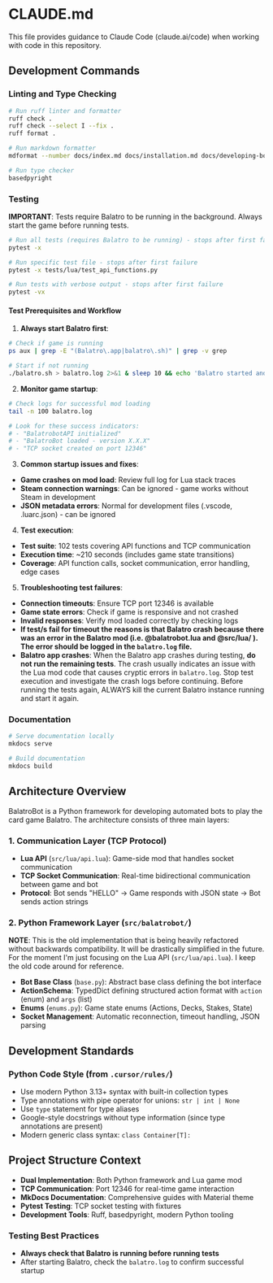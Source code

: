 # CLAUDE.md

This file provides guidance to Claude Code (claude.ai/code) when working with code in this repository.

## Development Commands

### Linting and Type Checking

```bash
# Run ruff linter and formatter
ruff check .
ruff check --select I --fix .
ruff format .

# Run markdown formatter
mdformat --number docs/index.md docs/installation.md docs/developing-bots.md docs/protocol-api.md docs/contributing.md README.md

# Run type checker
basedpyright
```

### Testing

**IMPORTANT**: Tests require Balatro to be running in the background. Always start the game before running tests.

```bash
# Run all tests (requires Balatro to be running) - stops after first failure
pytest -x

# Run specific test file - stops after first failure
pytest -x tests/lua/test_api_functions.py

# Run tests with verbose output - stops after first failure
pytest -vx
```

#### Test Prerequisites and Workflow

1. **Always start Balatro first**:

  ```bash
  # Check if game is running
  ps aux | grep -E "(Balatro\.app|balatro\.sh)" | grep -v grep

  # Start if not running
  ./balatro.sh > balatro.log 2>&1 & sleep 10 && echo 'Balatro started and ready'
  ```

2. **Monitor game startup**:

  ```bash
  # Check logs for successful mod loading
  tail -n 100 balatro.log

  # Look for these success indicators:
  # - "BalatrobotAPI initialized"
  # - "BalatroBot loaded - version X.X.X"
  # - "TCP socket created on port 12346"
  ```

3. **Common startup issues and fixes**:

  - **Game crashes on mod load**: Review full log for Lua stack traces
  - **Steam connection warnings**: Can be ignored - game works without Steam in development
  - **JSON metadata errors**: Normal for development files (.vscode, .luarc.json) - can be ignored

4. **Test execution**:

  - **Test suite**: 102 tests covering API functions and TCP communication
  - **Execution time**: ~210 seconds (includes game state transitions)
  - **Coverage**: API function calls, socket communication, error handling, edge cases

5. **Troubleshooting test failures**:

  - **Connection timeouts**: Ensure TCP port 12346 is available
  - **Game state errors**: Check if game is responsive and not crashed
  - **Invalid responses**: Verify mod loaded correctly by checking logs
  - **If test/s fail for timeout the reasons is that Balatro crash because there was an error in the Balatro mod (i.e. @balatrobot.lua and @src/lua/ ). The error should be logged in the `balatro.log` file.**
  - **Balatro app crashes**: When the Balatro app crashes during testing, **do not run the remaining tests**. The crash usually indicates an issue with the Lua mod code that causes cryptic errors in `balatro.log`. Stop test execution and investigate the crash logs before continuing. Before running the tests again, ALWAYS kill the current Balatro instance running and start it again.

### Documentation

```bash
# Serve documentation locally
mkdocs serve

# Build documentation
mkdocs build
```

## Architecture Overview

BalatroBot is a Python framework for developing automated bots to play the card game Balatro. The architecture consists of three main layers:

### 1. Communication Layer (TCP Protocol)

- **Lua API** (`src/lua/api.lua`): Game-side mod that handles socket communication
- **TCP Socket Communication**: Real-time bidirectional communication between game and bot
- **Protocol**: Bot sends "HELLO" → Game responds with JSON state → Bot sends action strings

### 2. Python Framework Layer (`src/balatrobot/`)

**NOTE**: This is the old implementation that is being heavily refactored without backwards compatibility.
It will be drastically simplified in the future. For the moment I'm just focusing on the Lua API (`src/lua/api.lua`).
I keep the old code around for reference.

- **Bot Base Class** (`base.py`): Abstract base class defining the bot interface
- **ActionSchema**: TypedDict defining structured action format with `action` (enum) and `args` (list)
- **Enums** (`enums.py`): Game state enums (Actions, Decks, Stakes, State)
- **Socket Management**: Automatic reconnection, timeout handling, JSON parsing

## Development Standards

### Python Code Style (from `.cursor/rules/`)

- Use modern Python 3.13+ syntax with built-in collection types
- Type annotations with pipe operator for unions: `str | int | None`
- Use `type` statement for type aliases
- Google-style docstrings without type information (since type annotations are present)
- Modern generic class syntax: `class Container[T]:`

## Project Structure Context

- **Dual Implementation**: Both Python framework and Lua game mod
- **TCP Communication**: Port 12346 for real-time game interaction
- **MkDocs Documentation**: Comprehensive guides with Material theme
- **Pytest Testing**: TCP socket testing with fixtures
- **Development Tools**: Ruff, basedpyright, modern Python tooling

### Testing Best Practices

- **Always check that Balatro is running before running tests**
- After starting Balatro, check the `balatro.log` to confirm successful startup
